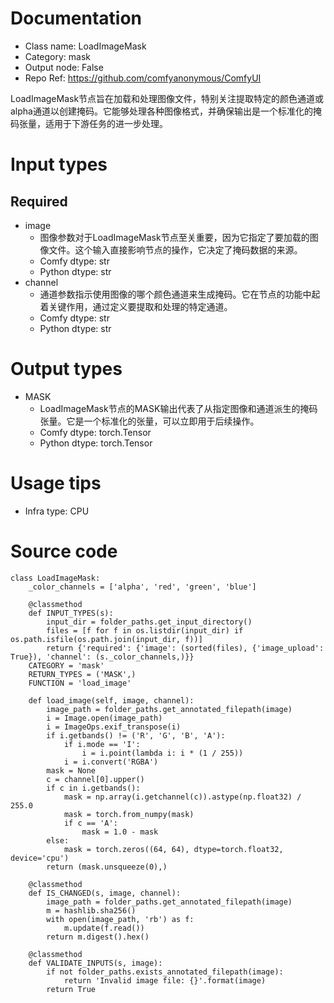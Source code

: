 # Documentation
- Class name: LoadImageMask
- Category: mask
- Output node: False
- Repo Ref: https://github.com/comfyanonymous/ComfyUI

LoadImageMask节点旨在加载和处理图像文件，特别关注提取特定的颜色通道或alpha通道以创建掩码。它能够处理各种图像格式，并确保输出是一个标准化的掩码张量，适用于下游任务的进一步处理。

# Input types
## Required
- image
    - 图像参数对于LoadImageMask节点至关重要，因为它指定了要加载的图像文件。这个输入直接影响节点的操作，它决定了掩码数据的来源。
    - Comfy dtype: str
    - Python dtype: str
- channel
    - 通道参数指示使用图像的哪个颜色通道来生成掩码。它在节点的功能中起着关键作用，通过定义要提取和处理的特定通道。
    - Comfy dtype: str
    - Python dtype: str

# Output types
- MASK
    - LoadImageMask节点的MASK输出代表了从指定图像和通道派生的掩码张量。它是一个标准化的张量，可以立即用于后续操作。
    - Comfy dtype: torch.Tensor
    - Python dtype: torch.Tensor

# Usage tips
- Infra type: CPU

# Source code
```
class LoadImageMask:
    _color_channels = ['alpha', 'red', 'green', 'blue']

    @classmethod
    def INPUT_TYPES(s):
        input_dir = folder_paths.get_input_directory()
        files = [f for f in os.listdir(input_dir) if os.path.isfile(os.path.join(input_dir, f))]
        return {'required': {'image': (sorted(files), {'image_upload': True}), 'channel': (s._color_channels,)}}
    CATEGORY = 'mask'
    RETURN_TYPES = ('MASK',)
    FUNCTION = 'load_image'

    def load_image(self, image, channel):
        image_path = folder_paths.get_annotated_filepath(image)
        i = Image.open(image_path)
        i = ImageOps.exif_transpose(i)
        if i.getbands() != ('R', 'G', 'B', 'A'):
            if i.mode == 'I':
                i = i.point(lambda i: i * (1 / 255))
            i = i.convert('RGBA')
        mask = None
        c = channel[0].upper()
        if c in i.getbands():
            mask = np.array(i.getchannel(c)).astype(np.float32) / 255.0
            mask = torch.from_numpy(mask)
            if c == 'A':
                mask = 1.0 - mask
        else:
            mask = torch.zeros((64, 64), dtype=torch.float32, device='cpu')
        return (mask.unsqueeze(0),)

    @classmethod
    def IS_CHANGED(s, image, channel):
        image_path = folder_paths.get_annotated_filepath(image)
        m = hashlib.sha256()
        with open(image_path, 'rb') as f:
            m.update(f.read())
        return m.digest().hex()

    @classmethod
    def VALIDATE_INPUTS(s, image):
        if not folder_paths.exists_annotated_filepath(image):
            return 'Invalid image file: {}'.format(image)
        return True
```